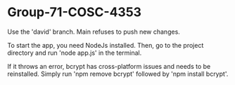 # Group-71-COSC-4353

Use the 'david' branch. Main refuses to push new changes.

To start the app, you need NodeJs installed. Then, go to the project directory and run 'node app.js' in the terminal.

If it throws an error, bcrypt has cross-platform issues and needs to be reinstalled. Simply run 'npm remove bcrypt' followed by 'npm install bcrypt'.
